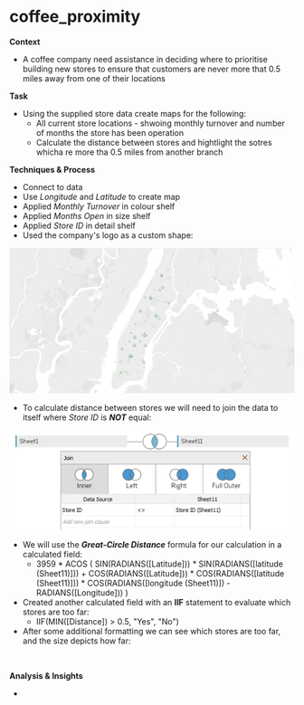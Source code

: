 # coffee_proximity
**Context**

- A coffee company need assistance in deciding where to prioritise building new stores to ensure that customers are never more that 0.5 miles away from one of their locations

**Task**

- Using the supplied store data create maps for the following:
  * All current store locations - shwoing monthly turnover and number of months the store has been operation
  * Calculate the distance between stores and hightlight the sotres whicha re more tha 0.5 miles from another branch

**Techniques & Process**

- Connect to data
- Use *Longitude* and *Latitude* to create map
- Applied *Monthly Turnover* in colour shelf
- Applied *Months Open* in size shelf
- Applied *Store ID* in detail shelf
- Used the company's logo as a custom shape:

![](https://github.com/latiful-hassan/coffee_proximity/blob/main/coffee_proximity_screenshots/coffee_proximity_map.png)

- To calculate distance between stores we will need to join the data to itself where *Store ID* is ***NOT*** equal:

![](https://github.com/latiful-hassan/coffee_proximity/blob/main/coffee_proximity_screenshots/store_id_join.png)

- We will use the ***Great-Circle Distance*** formula for our calculation in a calculated field:
  * 3959 * ACOS (
    SIN(RADIANS([Latitude])) * SIN(RADIANS([latitude (Sheet11)])) +
    COS(RADIANS([Latitude])) * COS(RADIANS([latitude (Sheet11)])) * COS(RADIANS([longitude (Sheet11)]) - RADIANS([Longitude]))
    )
- Created another calculated field with an **IIF** statement to evaluate which stores are too far:
  * IIF(MIN([Distance]) > 0.5, "Yes", "No")
- After some additional formatting we can see which stores are too far, and the size depicts how far:

![]()

**Analysis & Insights**

-
